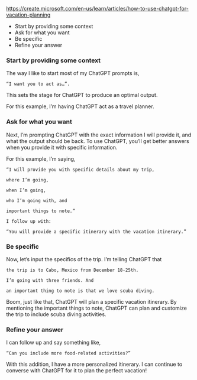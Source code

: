 https://create.microsoft.com/en-us/learn/articles/how-to-use-chatgpt-for-vacation-planning

- Start by providing some context
- Ask for what you want
- Be specific
- Refine your answer

### Start by providing some context
The way I like to start most of my ChatGPT prompts is, 

    “I want you to act as…”. 

This sets the stage for ChatGPT to produce an optimal output.

For this example, I’m having ChatGPT act as a travel planner.

### Ask for what you want
Next, I’m prompting ChatGPT with the exact information I will provide it, and what the output should be back. To use ChatGPT, you’ll get better answers when you provide it with specific information.

For this example, I’m saying, 

    “I will provide you with specific details about my trip, 
    
    where I’m going, 
    
    when I’m going, 
    
    who I’m going with, and 
    
    important things to note.” 
    
    I follow up with: 
    
    “You will provide a specific itinerary with the vacation itinerary.”

### Be specific
Now, let’s input the specifics of the trip. I’m telling ChatGPT that 

    the trip is to Cabo, Mexico from December 18-25th. 
    
    I’m going with three friends. And 
    
    an important thing to note is that we love scuba diving.

Boom, just like that, ChatGPT will plan a specific vacation itinerary. By mentioning the important things to note, ChatGPT can plan and customize the trip to include scuba diving activities.

### Refine your answer
I can follow up and say something like, 

    “Can you include more food-related activities?” 

With this addition, I have a more personalized itinerary. I can continue to converse with ChatGPT for it to plan the perfect vacation!